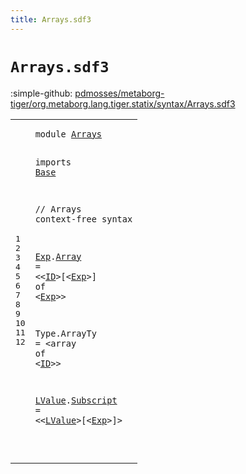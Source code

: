 ```yaml
---
title: Arrays.sdf3
---
```


# `Arrays.sdf3`

:simple-github: [pdmosses/metaborg-tiger/org.metaborg.lang.tiger.statix/syntax/Arrays.sdf3]

[pdmosses/metaborg-tiger/org.metaborg.lang.tiger.statix/syntax/Arrays.sdf3]: https://github.com/pdmosses/metaborg-tiger/blob/master/org.metaborg.lang.tiger.statix/syntax/Arrays.sdf3 "The source file on GitHub"

<div class="sdf3"><table class="highlighttable"><tbody><tr><td class="linenos"><div class="linenodiv"><pre><span></span>1
2
3
4
5
6
7
8
9
10
11
12
</pre></div></td>
<td class="code"><pre><code><span class="keyword">module</span> <a href="../Tiger.sdf3#Arrays_189_195" id="Arrays_7_13" title="Referenced at ../Tiger.sdf3 line 13">Arrays</a>

<span class="keyword">imports</span> <a href="../Base.sdf3#Base_7_11" id="Base_23_27" title="Defined at ../Base.sdf3 line 1">Base</a>

<span class="layout">// Arrays</span>
<span class="keyword">context-free syntax</span>

  <a href="#Exp_164_167" id="Exp_62_65" title="Referenced at line 12">Exp</a>.<span class="cons_Constructor"><a href="../Tiger.sdf3#Array_363_368" id="Array_66_71" title="Referenced at ../Tiger.sdf3 line 28">Array</a></span> = &lt;&lt;<a href="../Base.sdf3#ID_72_74" id="ID_76_78" title="Defined at ../Base.sdf3 line 9">ID</a>&gt;<span class="cons_String">[</span>&lt;<a href="#Exp_62_65" id="Exp_81_84" title="Defined at line 8">Exp</a>&gt;<span class="cons_String">]</span> <span class="cons_String">of</span> &lt;<a href="#Exp_62_65" id="Exp_91_94" title="Defined at line 8">Exp</a>&gt;&gt;

  <span id="Type_100_104" title="Not referenced locally, nor via imports">Type</span>.<span class="cons_Constructor"><span id="ArrayTy_105_112" title="Not referenced locally, nor via imports">ArrayTy</span></span> = &lt;<span class="cons_String">array</span> <span class="cons_String">of</span> &lt;<a href="../Base.sdf3#ID_72_74" id="ID_126_128" title="Defined at ../Base.sdf3 line 9">ID</a>&gt;&gt;

  <a href="#LValue_155_161" id="LValue_134_140" title="Referenced at line 12">LValue</a>.<span class="cons_Constructor"><a href="../Tiger.sdf3#Subscript_448_457" id="Subscript_141_150" title="Referenced at ../Tiger.sdf3 line 36">Subscript</a></span> = &lt;&lt;<a href="#LValue_134_140" id="LValue_155_161" title="Defined at line 12">LValue</a>&gt;<span class="cons_String">[</span>&lt;<a href="#Exp_62_65" id="Exp_164_167" title="Defined at line 8">Exp</a>&gt;<span class="cons_String">]</span>&gt;

</code></pre></td></tr></tbody></table></div>